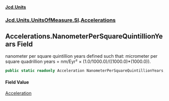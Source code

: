 #### [Jcd.Units](index.md 'index')
### [Jcd.Units.UnitsOfMeasure.SI](Jcd.Units.UnitsOfMeasure.SI.md 'Jcd.Units.UnitsOfMeasure.SI').[Accelerations](Accelerations.md 'Jcd.Units.UnitsOfMeasure.SI.Accelerations')

## Accelerations.NanometerPerSquareQuintillionYears Field

nanometer per square quintillion years defined such that: micrometer per square quadrillion years = nm/Eyr² ×
(1.0/1000.0)/((1000.0)*(1000.0)).

```csharp
public static readonly Acceleration NanometerPerSquareQuintillionYears;
```

#### Field Value
[Acceleration](Acceleration.md 'Jcd.Units.UnitTypes.Acceleration')